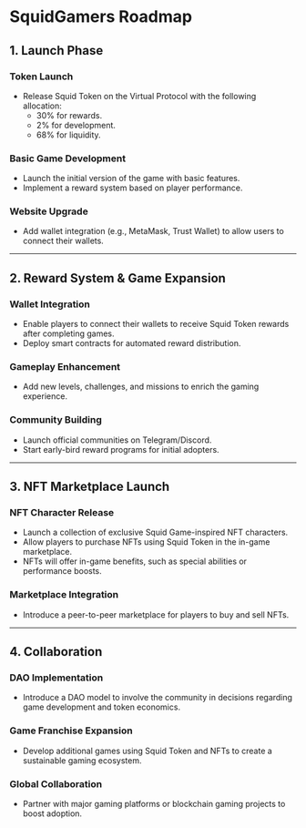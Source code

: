 # SquidGamers Roadmap

## 1. Launch Phase
### Token Launch
- Release Squid Token on the Virtual Protocol with the following allocation:
  - 30% for rewards.
  - 2% for development.
  - 68% for liquidity.

### Basic Game Development
- Launch the initial version of the game with basic features.
- Implement a reward system based on player performance.

### Website Upgrade
- Add wallet integration (e.g., MetaMask, Trust Wallet) to allow users to connect their wallets.

---

## 2. Reward System & Game Expansion
### Wallet Integration
- Enable players to connect their wallets to receive Squid Token rewards after completing games.
- Deploy smart contracts for automated reward distribution.

### Gameplay Enhancement
- Add new levels, challenges, and missions to enrich the gaming experience.

### Community Building
- Launch official communities on Telegram/Discord.
- Start early-bird reward programs for initial adopters.

---

## 3. NFT Marketplace Launch
### NFT Character Release
- Launch a collection of exclusive Squid Game-inspired NFT characters.
- Allow players to purchase NFTs using Squid Token in the in-game marketplace.
- NFTs will offer in-game benefits, such as special abilities or performance boosts.

### Marketplace Integration
- Introduce a peer-to-peer marketplace for players to buy and sell NFTs.

---

## 4. Collaboration
### DAO Implementation
- Introduce a DAO model to involve the community in decisions regarding game development and token economics.

### Game Franchise Expansion
- Develop additional games using Squid Token and NFTs to create a sustainable gaming ecosystem.

### Global Collaboration
- Partner with major gaming platforms or blockchain gaming projects to boost adoption.
